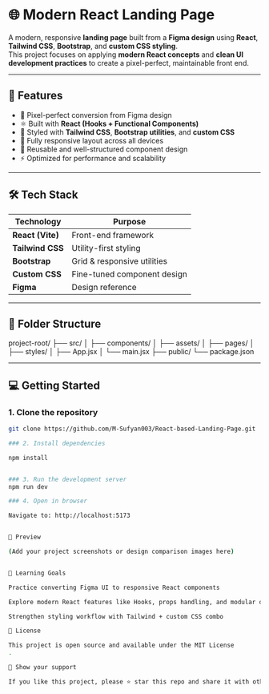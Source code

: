 # 🌐 Modern React Landing Page

A modern, responsive **landing page** built from a **Figma design** using **React**, **Tailwind CSS**, **Bootstrap**, and **custom CSS styling**.  
This project focuses on applying **modern React concepts** and **clean UI development practices** to create a pixel-perfect, maintainable front end.

---

## 🚀 Features

- 🎨 Pixel-perfect conversion from Figma design  
- ⚛️ Built with **React (Hooks + Functional Components)**  
- 💅 Styled with **Tailwind CSS**, **Bootstrap utilities**, and **custom CSS**  
- 📱 Fully responsive layout across all devices  
- 🧩 Reusable and well-structured component design  
- ⚡ Optimized for performance and scalability  

---

## 🛠️ Tech Stack

| Technology | Purpose |
|-------------|----------|
| **React (Vite)** | Front-end framework |
| **Tailwind CSS** | Utility-first styling |
| **Bootstrap** | Grid & responsive utilities |
| **Custom CSS** | Fine-tuned component design |
| **Figma** | Design reference |

---

## 📂 Folder Structure

project-root/
├── src/
│ ├── components/
│ ├── assets/
│ ├── pages/
│ ├── styles/
│ ├── App.jsx
│ └── main.jsx
├── public/
└── package.json

---

## 💻 Getting Started

### 1. Clone the repository
```bash
git clone https://github.com/M-Sufyan003/React-based-Landing-Page.git

### 2. Install dependencies

npm install


### 3. Run the development server
npm run dev

### 4. Open in browser

Navigate to: http://localhost:5173


📸 Preview

(Add your project screenshots or design comparison images here)


🧠 Learning Goals

Practice converting Figma UI to responsive React components

Explore modern React features like Hooks, props handling, and modular design

Strengthen styling workflow with Tailwind + custom CSS combo

📄 License

This project is open source and available under the MIT License
.

🌟 Show your support

If you like this project, please ⭐ star this repo and share it with others!


